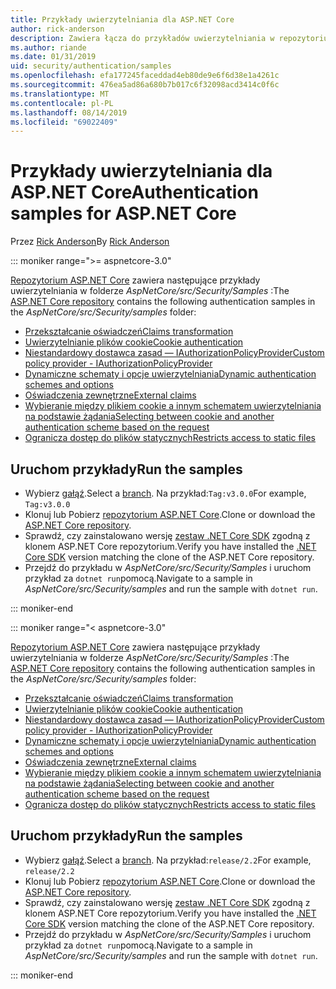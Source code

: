 ```yaml
---
title: Przykłady uwierzytelniania dla ASP.NET Core
author: rick-anderson
description: Zawiera łącza do przykładów uwierzytelniania w repozytorium ASP.NET Core.
ms.author: riande
ms.date: 01/31/2019
uid: security/authentication/samples
ms.openlocfilehash: efa177245faceddad4eb80de9e6f6d38e1a4261c
ms.sourcegitcommit: 476ea5ad86a680b7b017c6f32098acd3414c0f6c
ms.translationtype: MT
ms.contentlocale: pl-PL
ms.lasthandoff: 08/14/2019
ms.locfileid: "69022409"
---
```

# <a name="authentication-samples-for-aspnet-core"></a><span data-ttu-id="b9648-103">Przykłady uwierzytelniania dla ASP.NET Core</span><span class="sxs-lookup"><span data-stu-id="b9648-103">Authentication samples for ASP.NET Core</span></span>

<span data-ttu-id="b9648-104">Przez [Rick Anderson](https://twitter.com/RickAndMSFT)</span><span class="sxs-lookup"><span data-stu-id="b9648-104">By [Rick Anderson](https://twitter.com/RickAndMSFT)</span></span>

::: moniker range=">= aspnetcore-3.0"

<span data-ttu-id="b9648-105">[Repozytorium ASP.NET Core](https://github.com/aspnet/AspNetCore) zawiera następujące przykłady uwierzytelniania w folderze *AspNetCore/src/Security/Samples* :</span><span class="sxs-lookup"><span data-stu-id="b9648-105">The [ASP.NET Core repository](https://github.com/aspnet/AspNetCore) contains the following authentication samples in the *AspNetCore/src/Security/samples* folder:</span></span>

* [<span data-ttu-id="b9648-106">Przekształcanie oświadczeń</span><span class="sxs-lookup"><span data-stu-id="b9648-106">Claims transformation</span></span>](https://github.com/aspnet/AspNetCore/tree/release/2.2/src/Security/samples/ClaimsTransformation)
* [<span data-ttu-id="b9648-107">Uwierzytelnianie plików cookie</span><span class="sxs-lookup"><span data-stu-id="b9648-107">Cookie authentication</span></span>](https://github.com/aspnet/AspNetCore/tree/release/2.2/src/Security/samples/Cookies)
* [<span data-ttu-id="b9648-108">Niestandardowy dostawca zasad — IAuthorizationPolicyProvider</span><span class="sxs-lookup"><span data-stu-id="b9648-108">Custom policy provider - IAuthorizationPolicyProvider</span></span>](https://github.com/aspnet/AspNetCore/tree/release/2.2/src/Security/samples/CustomPolicyProvider)
* [<span data-ttu-id="b9648-109">Dynamiczne schematy i opcje uwierzytelniania</span><span class="sxs-lookup"><span data-stu-id="b9648-109">Dynamic authentication schemes and options</span></span>](https://github.com/aspnet/AspNetCore/tree/release/2.2/src/Security/samples/DynamicSchemes)
* [<span data-ttu-id="b9648-110">Oświadczenia zewnętrzne</span><span class="sxs-lookup"><span data-stu-id="b9648-110">External claims</span></span>](https://github.com/aspnet/AspNetCore/tree/release/2.2/src/Security/samples/Identity.ExternalClaims)
* [<span data-ttu-id="b9648-111">Wybieranie między plikiem cookie a innym schematem uwierzytelniania na podstawie żądania</span><span class="sxs-lookup"><span data-stu-id="b9648-111">Selecting between cookie and another authentication scheme based on the request</span></span>](https://github.com/aspnet/AspNetCore/tree/release/2.2/src/Security/samples/PathSchemeSelection)
* [<span data-ttu-id="b9648-112">Ogranicza dostęp do plików statycznych</span><span class="sxs-lookup"><span data-stu-id="b9648-112">Restricts access to static files</span></span>](https://github.com/aspnet/AspNetCore/tree/release/2.2/src/Security/samples/StaticFilesAuth)

## <a name="run-the-samples"></a><span data-ttu-id="b9648-113">Uruchom przykłady</span><span class="sxs-lookup"><span data-stu-id="b9648-113">Run the samples</span></span>

* <span data-ttu-id="b9648-114">Wybierz [gałąź](https://github.com/aspnet/AspNetCore).</span><span class="sxs-lookup"><span data-stu-id="b9648-114">Select a [branch](https://github.com/aspnet/AspNetCore).</span></span> <span data-ttu-id="b9648-115">Na przykład:`Tag:v3.0.0`</span><span class="sxs-lookup"><span data-stu-id="b9648-115">For example, `Tag:v3.0.0`</span></span>
* <span data-ttu-id="b9648-116">Klonuj lub Pobierz [repozytorium ASP.NET Core](https://github.com/aspnet/AspNetCore).</span><span class="sxs-lookup"><span data-stu-id="b9648-116">Clone or download the [ASP.NET Core repository](https://github.com/aspnet/AspNetCore).</span></span>
* <span data-ttu-id="b9648-117">Sprawdź, czy zainstalowano wersję [zestaw .NET Core SDK](https://www.microsoft.com/net/download/all) zgodną z klonem ASP.NET Core repozytorium.</span><span class="sxs-lookup"><span data-stu-id="b9648-117">Verify you have installed the [.NET Core SDK](https://www.microsoft.com/net/download/all) version matching the clone of the ASP.NET Core repository.</span></span>
* <span data-ttu-id="b9648-118">Przejdź do przykładu w *AspNetCore/src/Security/Samples* i uruchom przykład za `dotnet run`pomocą.</span><span class="sxs-lookup"><span data-stu-id="b9648-118">Navigate to a sample in *AspNetCore/src/Security/samples* and run the sample with `dotnet run`.</span></span>

::: moniker-end

::: moniker range="< aspnetcore-3.0"

<span data-ttu-id="b9648-119">[Repozytorium ASP.NET Core](https://github.com/aspnet/AspNetCore) zawiera następujące przykłady uwierzytelniania w folderze *AspNetCore/src/Security/Samples* :</span><span class="sxs-lookup"><span data-stu-id="b9648-119">The [ASP.NET Core repository](https://github.com/aspnet/AspNetCore) contains the following authentication samples in the *AspNetCore/src/Security/samples* folder:</span></span>

* [<span data-ttu-id="b9648-120">Przekształcanie oświadczeń</span><span class="sxs-lookup"><span data-stu-id="b9648-120">Claims transformation</span></span>](https://github.com/aspnet/AspNetCore/tree/release/2.2/src/Security/samples/ClaimsTransformation)
* [<span data-ttu-id="b9648-121">Uwierzytelnianie plików cookie</span><span class="sxs-lookup"><span data-stu-id="b9648-121">Cookie authentication</span></span>](https://github.com/aspnet/AspNetCore/tree/release/2.2/src/Security/samples/Cookies)
* [<span data-ttu-id="b9648-122">Niestandardowy dostawca zasad — IAuthorizationPolicyProvider</span><span class="sxs-lookup"><span data-stu-id="b9648-122">Custom policy provider - IAuthorizationPolicyProvider</span></span>](https://github.com/aspnet/AspNetCore/tree/release/2.2/src/Security/samples/CustomPolicyProvider)
* [<span data-ttu-id="b9648-123">Dynamiczne schematy i opcje uwierzytelniania</span><span class="sxs-lookup"><span data-stu-id="b9648-123">Dynamic authentication schemes and options</span></span>](https://github.com/aspnet/AspNetCore/tree/release/2.2/src/Security/samples/DynamicSchemes)
* [<span data-ttu-id="b9648-124">Oświadczenia zewnętrzne</span><span class="sxs-lookup"><span data-stu-id="b9648-124">External claims</span></span>](https://github.com/aspnet/AspNetCore/tree/release/2.2/src/Security/samples/Identity.ExternalClaims)
* [<span data-ttu-id="b9648-125">Wybieranie między plikiem cookie a innym schematem uwierzytelniania na podstawie żądania</span><span class="sxs-lookup"><span data-stu-id="b9648-125">Selecting between cookie and another authentication scheme based on the request</span></span>](https://github.com/aspnet/AspNetCore/tree/release/2.2/src/Security/samples/PathSchemeSelection)
* [<span data-ttu-id="b9648-126">Ogranicza dostęp do plików statycznych</span><span class="sxs-lookup"><span data-stu-id="b9648-126">Restricts access to static files</span></span>](https://github.com/aspnet/AspNetCore/tree/release/2.2/src/Security/samples/StaticFilesAuth)

## <a name="run-the-samples"></a><span data-ttu-id="b9648-127">Uruchom przykłady</span><span class="sxs-lookup"><span data-stu-id="b9648-127">Run the samples</span></span>

* <span data-ttu-id="b9648-128">Wybierz [gałąź](https://github.com/aspnet/AspNetCore).</span><span class="sxs-lookup"><span data-stu-id="b9648-128">Select a [branch](https://github.com/aspnet/AspNetCore).</span></span> <span data-ttu-id="b9648-129">Na przykład:`release/2.2`</span><span class="sxs-lookup"><span data-stu-id="b9648-129">For example, `release/2.2`</span></span>
* <span data-ttu-id="b9648-130">Klonuj lub Pobierz [repozytorium ASP.NET Core](https://github.com/aspnet/AspNetCore).</span><span class="sxs-lookup"><span data-stu-id="b9648-130">Clone or download the [ASP.NET Core repository](https://github.com/aspnet/AspNetCore).</span></span>
* <span data-ttu-id="b9648-131">Sprawdź, czy zainstalowano wersję [zestaw .NET Core SDK](https://www.microsoft.com/net/download/all) zgodną z klonem ASP.NET Core repozytorium.</span><span class="sxs-lookup"><span data-stu-id="b9648-131">Verify you have installed the [.NET Core SDK](https://www.microsoft.com/net/download/all) version matching the clone of the ASP.NET Core repository.</span></span>
* <span data-ttu-id="b9648-132">Przejdź do przykładu w *AspNetCore/src/Security/Samples* i uruchom przykład za `dotnet run`pomocą.</span><span class="sxs-lookup"><span data-stu-id="b9648-132">Navigate to a sample in *AspNetCore/src/Security/samples* and run the sample with `dotnet run`.</span></span>

::: moniker-end
